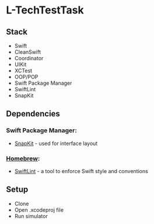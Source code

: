 # L-TechTestTask

## Stack
- Swift
- CleanSwift
- Coordinator
- UIKit
- XCTest
- OOP/POP
- Swift Package Manager
- SwiftLint
- SnapKit

## Dependencies
### Swift Package Manager:
- [SnapKit](https://github.com/SnapKit/SnapKit) - used for interface layout
### [Homebrew](https://brew.sh/):
- [SwiftLint](https://github.com/realm/SwiftLint) - a tool to enforce Swift style and conventions

## Setup
* Clone
* Open .xcodeproj file
* Run simulator
